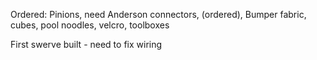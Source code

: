 Ordered: Pinions, need Anderson connectors, (ordered), Bumper fabric, cubes, pool noodles, velcro, toolboxes



First swerve built - need to fix wiring